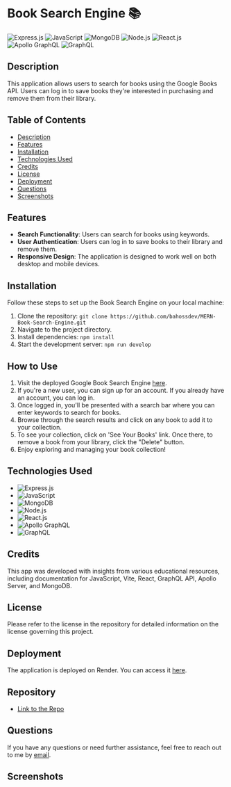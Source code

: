 # Book Search Engine 📚

![Express.js](https://img.shields.io/badge/Express.js-000000?style=for-the-badge&logo=express&logoColor=white)
![JavaScript](https://img.shields.io/badge/JavaScript-F7DF1E?style=for-the-badge&logo=javascript&logoColor=black)
![MongoDB](https://img.shields.io/badge/MongoDB-4EA94B?style=for-the-badge&logo=mongodb&logoColor=white)
![Node.js](https://img.shields.io/badge/Node.js-43853D?style=for-the-badge&logo=node.js&logoColor=white)
![React.js](https://img.shields.io/badge/React-61DAFB?style=for-the-badge&logo=react&logoColor=white)
![Apollo GraphQL](https://img.shields.io/badge/Apollo_Server-8B89CC?style=for-the-badge&logo=apollo-graphql&logoColor=white)
![GraphQL](https://img.shields.io/badge/GraphQL-E10098?style=for-the-badge&logo=graphql&logoColor=white)


## Description
This application allows users to search for books using the Google Books API. Users can log in to save books they're interested in purchasing and remove them from their library.

## Table of Contents

- [Description](#description)
- [Features](#features)
- [Installation](#installation)
- [Technologies Used](#technologies-used)
- [Credits](#credits)
- [License](#license)
- [Deployment](#deployment)
- [Questions](#questions)
- [Screenshots](#screenshots)

## Features

*   **Search Functionality**: Users can search for books using keywords.
*   **User Authentication**: Users can log in to save books to their library and remove them.
*   **Responsive Design**: The application is designed to work well on both desktop and mobile devices.


## Installation

Follow these steps to set up the Book Search Engine on your local machine:

1.  Clone the repository: `git clone https://github.com/bahossdev/MERN-Book-Search-Engine.git`
2.  Navigate to the project directory.
3.  Install dependencies: `npm install`
4.  Start the development server: `npm run develop`

## How to Use

1.  Visit the deployed Google Book Search Engine [here](https://mern-book-search-engine-utjz.onrender.com/).
2.  If you're a new user, you can sign up for an account. If you already have an account, you can log in.
3.  Once logged in, you'll be presented with a search bar where you can enter keywords to search for books.
4.  Browse through the search results and click on any book to add it to your collection.
5.  To see your collection, click on 'See Your Books' link. Once there, to remove a book from your library, click the "Delete" button.
6.  Enjoy exploring and managing your book collection!

## Technologies Used

- ![Express.js](https://img.shields.io/badge/Express.js-000000?style=for-the-badge&logo=express&logoColor=white)
- ![JavaScript](https://img.shields.io/badge/JavaScript-F7DF1E?style=for-the-badge&logo=javascript&logoColor=black)
- ![MongoDB](https://img.shields.io/badge/MongoDB-4EA94B?style=for-the-badge&logo=mongodb&logoColor=white)
- ![Node.js](https://img.shields.io/badge/Node.js-43853D?style=for-the-badge&logo=node.js&logoColor=white)
- ![React.js](https://img.shields.io/badge/React-61DAFB?style=for-the-badge&logo=react&logoColor=white)
- ![Apollo GraphQL](https://img.shields.io/badge/Apollo_Server-8B89CC?style=for-the-badge&logo=apollo-graphql&logoColor=white)
- ![GraphQL](https://img.shields.io/badge/GraphQL-E10098?style=for-the-badge&logo=graphql&logoColor=white)


## Credits

This app was developed with insights from various educational resources, including documentation for JavaScript, Vite, React, GraphQL API, Apollo Server, and MongoDB.


## License

Please refer to the license in the repository for detailed information on the license governing this project.

## Deployment

The application is deployed on Render. You can access it [here](https://mern-book-search-engine-utjz.onrender.com/).

## Repository

- [Link to the Repo](https://github.com/bahossdev/MERN-Book-Search-Engine.git)

## Questions

If you have any questions or need further assistance, feel free to reach out to me by [email](mailto:bahoss.dev@gmail.com).

## Screenshots

